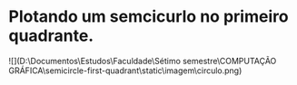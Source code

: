 <h1>Plotando um semcicurlo no primeiro quadrante.</h1>


![](D:\Documentos\Estudos\Faculdade\Sétimo semestre\COMPUTAÇÃO GRÁFICA\semicircle-first-quadrant\static\imagem\circulo.png)

